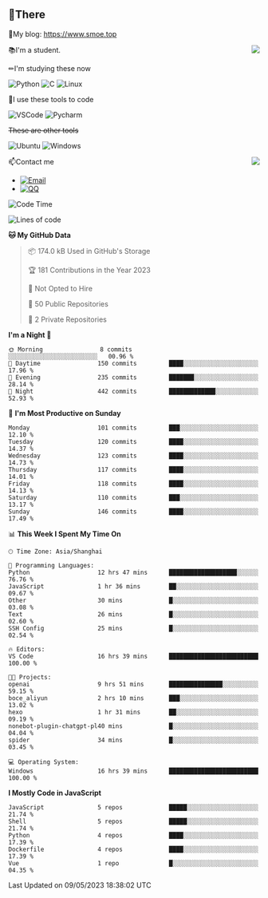 
## 👏There

📰My blog: https://www.smoe.top

<img align="right" src="https://github-readme-stats.vercel.app/api/top-langs/?username=AkashiCoin"/>


📚I'm a student.

✏I'm studying these now

![Python](https://img.shields.io/badge/-Python-blue?style=flat-square&logo=Python&logoColor=fff)
![C](https://img.shields.io/badge/-C-585858?style=flat-square&logo=C&logoColor=fff)
![Linux](https://img.shields.io/badge/-Linux-black?style=flat-square&logo=Linux&logoColor=fff)

🔨I use these tools to code

![VSCode](https://img.shields.io/badge/-VSCode-blue?style=flat-square&logo=visualstudiocode&logoColor=fff)
![Pycharm](https://img.shields.io/badge/-Pycharm-green?style=flat-square&logo=pycharm&logoColor=fff)

 ~~These are other tools~~

![Ubuntu](https://img.shields.io/badge/-Ubuntu-orange?style=flat-square&logo=Ubuntu&logoColor=fff)
![Windows](https://img.shields.io/badge/-Windows-blue?style=flat-square&logo=Windows&logoColor=fff)

<img align="right" src="https://github-readme-stats.vercel.app/api?username=AkashiCoin" />


📫Contact me

* [![Email](https://img.shields.io/badge/Email-l1040186796@gmail.com-1?style=social&logoColor=fff)](mailto:l1040186796@gmail.com)
* [![QQ](https://img.shields.io/badge/QQ-1040186796-1?style=social&logoColor=fff)](tencent://AddContact/?fromId=45&fromSubId=1&subcmd=all&uin=1040186796&website=www.oicqzone.com)

<!--START_SECTION:waka-->
![Code Time](http://img.shields.io/badge/Code%20Time-724%20hrs%2038%20mins-blue)

![Lines of code](https://img.shields.io/badge/From%20Hello%20World%20I%27ve%20Written-240.7%20thousand%20lines%20of%20code-blue)

**🐱 My GitHub Data** 

> 📦 174.0 kB Used in GitHub's Storage 
 > 
> 🏆 181 Contributions in the Year 2023
 > 
> 🚫 Not Opted to Hire
 > 
> 📜 50 Public Repositories 
 > 
> 🔑 2 Private Repositories 
 > 
**I'm a Night 🦉** 

```text
🌞 Morning                8 commits           ░░░░░░░░░░░░░░░░░░░░░░░░░   00.96 % 
🌆 Daytime                150 commits         ████░░░░░░░░░░░░░░░░░░░░░   17.96 % 
🌃 Evening                235 commits         ███████░░░░░░░░░░░░░░░░░░   28.14 % 
🌙 Night                  442 commits         █████████████░░░░░░░░░░░░   52.93 % 
```
📅 **I'm Most Productive on Sunday** 

```text
Monday                   101 commits         ███░░░░░░░░░░░░░░░░░░░░░░   12.10 % 
Tuesday                  120 commits         ████░░░░░░░░░░░░░░░░░░░░░   14.37 % 
Wednesday                123 commits         ████░░░░░░░░░░░░░░░░░░░░░   14.73 % 
Thursday                 117 commits         ████░░░░░░░░░░░░░░░░░░░░░   14.01 % 
Friday                   118 commits         ████░░░░░░░░░░░░░░░░░░░░░   14.13 % 
Saturday                 110 commits         ███░░░░░░░░░░░░░░░░░░░░░░   13.17 % 
Sunday                   146 commits         ████░░░░░░░░░░░░░░░░░░░░░   17.49 % 
```


📊 **This Week I Spent My Time On** 

```text
🕑︎ Time Zone: Asia/Shanghai

💬 Programming Languages: 
Python                   12 hrs 47 mins      ███████████████████░░░░░░   76.76 % 
JavaScript               1 hr 36 mins        ██░░░░░░░░░░░░░░░░░░░░░░░   09.67 % 
Other                    30 mins             █░░░░░░░░░░░░░░░░░░░░░░░░   03.08 % 
Text                     26 mins             █░░░░░░░░░░░░░░░░░░░░░░░░   02.60 % 
SSH Config               25 mins             █░░░░░░░░░░░░░░░░░░░░░░░░   02.54 % 

🔥 Editors: 
VS Code                  16 hrs 39 mins      █████████████████████████   100.00 % 

🐱‍💻 Projects: 
openai                   9 hrs 51 mins       ███████████████░░░░░░░░░░   59.15 % 
boce_aliyun              2 hrs 10 mins       ███░░░░░░░░░░░░░░░░░░░░░░   13.02 % 
hexo                     1 hr 31 mins        ██░░░░░░░░░░░░░░░░░░░░░░░   09.19 % 
nonebot-plugin-chatgpt-pl40 mins             █░░░░░░░░░░░░░░░░░░░░░░░░   04.04 % 
spider                   34 mins             █░░░░░░░░░░░░░░░░░░░░░░░░   03.45 % 

💻 Operating System: 
Windows                  16 hrs 39 mins      █████████████████████████   100.00 % 
```

**I Mostly Code in JavaScript** 

```text
JavaScript               5 repos             █████░░░░░░░░░░░░░░░░░░░░   21.74 % 
Shell                    5 repos             █████░░░░░░░░░░░░░░░░░░░░   21.74 % 
Python                   4 repos             ████░░░░░░░░░░░░░░░░░░░░░   17.39 % 
Dockerfile               4 repos             ████░░░░░░░░░░░░░░░░░░░░░   17.39 % 
Vue                      1 repo              █░░░░░░░░░░░░░░░░░░░░░░░░   04.35 % 
```




 Last Updated on 09/05/2023 18:38:02 UTC
<!--END_SECTION:waka-->
